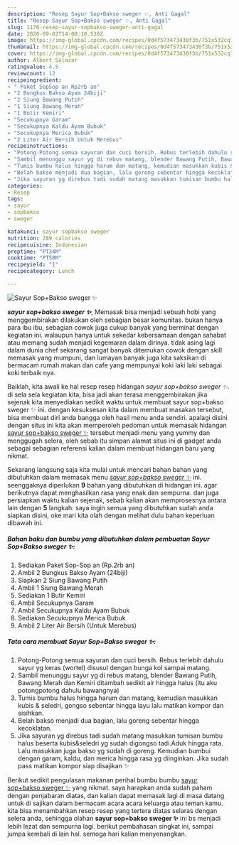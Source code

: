 ```yaml
---
description: "Resep Sayur Sop+Bakso sweger ✨, Anti Gagal"
title: "Resep Sayur Sop+Bakso sweger ✨, Anti Gagal"
slug: 1170-resep-sayur-sopbakso-sweger-anti-gagal
date: 2020-09-02T14:00:10.530Z
image: https://img-global.cpcdn.com/recipes/0d4f573473430f3b/751x532cq70/sayur-sopbakso-sweger-✨-foto-resep-utama.jpg
thumbnail: https://img-global.cpcdn.com/recipes/0d4f573473430f3b/751x532cq70/sayur-sopbakso-sweger-✨-foto-resep-utama.jpg
cover: https://img-global.cpcdn.com/recipes/0d4f573473430f3b/751x532cq70/sayur-sopbakso-sweger-✨-foto-resep-utama.jpg
author: Albert Salazar
ratingvalue: 4.5
reviewcount: 12
recipeingredient:
- " Paket SopSop an Rp2rb an"
- "2 Bungkus Bakso Ayam 24biji"
- "2 Siung Bawang Putih"
- "1 Siung Bawang Merah"
- "1 Butir Kemiri"
- "Secukupnya Garam"
- "Secukupnya Kaldu Ayam Bubuk"
- "Secukupnya Merica Bubuk"
- "2 Liter Air Bersih Untuk Merebus"
recipeinstructions:
- "Potong-Potong semua sayuran dan cuci bersih. Rebus terlebih dahulu sayur yg keras (wortel) disusul dengan bunga kol sampai matang."
- "Sambil menunggu sayur yg di rebus matang, blender Bawang Putih, Bawang Merah dan Kemiri ditambah sedikit air hingga halus (itu aku potongpotong dahulu bawangnya)"
- "Tumis bumbu halus hingga harum dan matang, kemudian masukkan kubis &amp; seledri, gongso sebentar hingga layu lalu matikan kompor dan sisihkan."
- "Belah bakso menjadi dua bagian, lalu goreng sebentar hingga kecoklatan."
- "Jika sayuran yg direbus tadi sudah matang masukkan tumisan bumbu halus beserta kubis&amp;seledri yg sudah digongso tadi.Aduk hingga rata. Lalu masukkan juga bakso yg sudah di goreng. Kemudian bumbui dengan garam, kaldu, dan merica hingga rasa yg diinginkan. Jika sudah pass matikan kompor siap disajikan ✨"
categories:
- Resep
tags:
- sayur
- sopbakso
- sweger

katakunci: sayur sopbakso sweger 
nutrition: 289 calories
recipecuisine: Indonesian
preptime: "PT34M"
cooktime: "PT50M"
recipeyield: "1"
recipecategory: Lunch

---
```



![Sayur Sop+Bakso sweger ✨](https://img-global.cpcdn.com/recipes/0d4f573473430f3b/751x532cq70/sayur-sopbakso-sweger-✨-foto-resep-utama.jpg)

<b><i>sayur sop+bakso sweger ✨</i></b>, Memasak bisa menjadi sebuah hobi yang menggembirakan dilakukan oleh sebagian besar komunitas. bukan hanya para ibu ibu, sebagian cowok juga cukup banyak yang berminat dengan kegiatan ini. walaupun hanya untuk sekedar kebersamaan dengan sahabat atau memang sudah menjadi kegemaran dalam dirinya. tidak asing lagi dalam dunia chef sekarang sangat banyak ditemukan cowok dengan skill memasak yang mumpuni, dan lumayan banyak juga kita saksikan di bermacam rumah makan dan cafe yang mempunyai koki laki laki sebagai koki terbaik nya.



Baiklah, kita awali ke hal resep resep hidangan <i>sayur sop+bakso sweger ✨</i>. di sela sela kegiatan kita, bisa jadi akan terasa menggembirakan jika sejenak kita menyediakan sedikit waktu untuk membuat sayur sop+bakso sweger ✨ ini. dengan kesuksesan kita dalam membuat masakan tersebut, bisa membuat diri anda bangga oleh hasil menu anda sendiri. apalagi disini dengan situs ini kita akan memperoleh pedoman untuk memasak hidangan <u>sayur sop+bakso sweger ✨</u> tersebut menjadi menu yang yummy dan menggugah selera, oleh sebab itu simpan alamat situs ini di gadget anda sebagai sebagian referensi kalian dalam membuat hidangan baru yang nikmat.


Sekarang langsung saja kita mulai untuk mencari bahan bahan yang dibutuhkan dalam memasak menu <u><i>sayur sop+bakso sweger ✨</i></u> ini. seenggaknya diperlukan <b>9</b> bahan yang dibutuhkan di hidangan ini. agar berikutnya dapat menghasilkan rasa yang enak dan sempurna. dan juga persiapkan waktu kalian sejenak, sebab kalian akan memprosesnya antara lain dengan <b>5</b> langkah. saya ingin semua yang dibutuhkan sudah anda siapkan disini, oke mari kita olah dengan melihat dulu bahan keperluan dibawah ini.

<!--inarticleads1-->

##### Bahan baku dan bumbu yang dibutuhkan dalam pembuatan Sayur Sop+Bakso sweger ✨:

1. Sediakan  Paket Sop-Sop an (Rp.2rb an)
1. Ambil 2 Bungkus Bakso Ayam (24biji)
1. Siapkan 2 Siung Bawang Putih
1. Ambil 1 Siung Bawang Merah
1. Sediakan 1 Butir Kemiri
1. Ambil Secukupnya Garam
1. Ambil Secukupnya Kaldu Ayam Bubuk
1. Sediakan Secukupnya Merica Bubuk
1. Ambil 2 Liter Air Bersih (Untuk Merebus)




<!--inarticleads2-->

##### Tata cara membuat Sayur Sop+Bakso sweger ✨:

1. Potong-Potong semua sayuran dan cuci bersih. Rebus terlebih dahulu sayur yg keras (wortel) disusul dengan bunga kol sampai matang.
1. Sambil menunggu sayur yg di rebus matang, blender Bawang Putih, Bawang Merah dan Kemiri ditambah sedikit air hingga halus (itu aku potongpotong dahulu bawangnya)
1. Tumis bumbu halus hingga harum dan matang, kemudian masukkan kubis &amp; seledri, gongso sebentar hingga layu lalu matikan kompor dan sisihkan.
1. Belah bakso menjadi dua bagian, lalu goreng sebentar hingga kecoklatan.
1. Jika sayuran yg direbus tadi sudah matang masukkan tumisan bumbu halus beserta kubis&amp;seledri yg sudah digongso tadi.Aduk hingga rata. Lalu masukkan juga bakso yg sudah di goreng. Kemudian bumbui dengan garam, kaldu, dan merica hingga rasa yg diinginkan. Jika sudah pass matikan kompor siap disajikan ✨




Berikut sedikit pengulasan makanan perihal bumbu bumbu <u>sayur sop+bakso sweger ✨</u> yang nikmat. saya harapkan anda sudah paham dengan penjabaran diatas, dan kalian dapat memasak lagi di masa datang untuk di sajikan dalam bermacam acara acara keluarga atau teman kamu. kita bisa menambahkan resep resep yang tertera diatas selaras dengan selera anda, sehingga olahan <b>sayur sop+bakso sweger ✨</b> ini bs menjadi lebih lezat dan sempurna lagi. berikut pembahasan singkat ini, sampai jumpa kembali di lain hal. semoga hari kalian menyenangkan.
